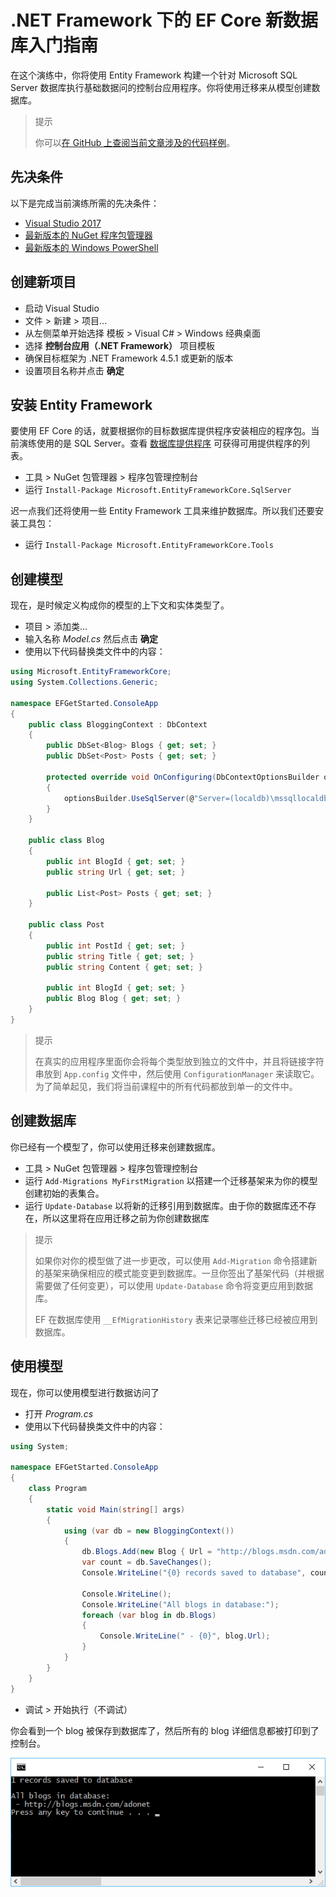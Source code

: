 # .NET Framework 下的 EF Core 新数据库入门指南

在这个演练中，你将使用 Entity Framework 构建一个针对 Microsoft SQL Server 数据库执行基础数据问的控制台应用程序。你将使用迁移来从模型创建数据库。

> 提示
>
> 你可以[在 GitHub 上查阅当前文章涉及的代码样例](https://github.com/aspnet/EntityFramework.Docs/tree/master/samples/core/GetStarted/FullNet/ConsoleApp.NewDb)。

## 先决条件

以下是完成当前演练所需的先决条件：

* [Visual Studio 2017](https://www.visualstudio.com/downloads/)
* [最新版本的 NuGet 程序包管理器](https://dist.nuget.org/index.html)
* [最新版本的 Windows PowerShell](https://www.microsoft.com/en-us/download/details.aspx?id=40855)

## 创建新项目

* 启动 Visual Studio
* 文件 > 新建 > 项目...
* 从左侧菜单开始选择 模板 > Visual C# > Windows 经典桌面
* 选择 **控制台应用（.NET Framework）** 项目模板
* 确保目标框架为 .NET Framework 4.5.1 或更新的版本
* 设置项目名称并点击 **确定**

## 安装 Entity Framework

要使用 EF Core 的话，就要根据你的目标数据库提供程序安装相应的程序包。当前演练使用的是 SQL Server。查看 [数据库提供程序](../../7、数据库提供程序/A、数据库提供程序.md) 可获得可用提供程序的列表。

* 工具 > NuGet 包管理器 > 程序包管理控制台
* 运行 `Install-Package Microsoft.EntityFrameworkCore.SqlServer`

迟一点我们还将使用一些 Entity Framework 工具来维护数据库。所以我们还要安装工具包：

* 运行 `Install-Package Microsoft.EntityFrameworkCore.Tools`

## 创建模型

现在，是时候定义构成你的模型的上下文和实体类型了。

* 项目 > 添加类...
* 输入名称 _Model.cs_ 然后点击 **确定**
* 使用以下代码替换类文件中的内容：

```C#
using Microsoft.EntityFrameworkCore;
using System.Collections.Generic;

namespace EFGetStarted.ConsoleApp
{
    public class BloggingContext : DbContext
    {
        public DbSet<Blog> Blogs { get; set; }
        public DbSet<Post> Posts { get; set; }

        protected override void OnConfiguring(DbContextOptionsBuilder optionsBuilder)
        {
            optionsBuilder.UseSqlServer(@"Server=(localdb)\mssqllocaldb;Database=EFGetStarted.ConsoleApp.NewDb;Trusted_Connection=True;");
        }
    }

    public class Blog
    {
        public int BlogId { get; set; }
        public string Url { get; set; }

        public List<Post> Posts { get; set; }
    }

    public class Post
    {
        public int PostId { get; set; }
        public string Title { get; set; }
        public string Content { get; set; }

        public int BlogId { get; set; }
        public Blog Blog { get; set; }
    }
}
```

> 提示
>
> 在真实的应用程序里面你会将每个类型放到独立的文件中，并且将链接字符串放到 `App.config` 文件中，然后使用 `ConfigurationManager` 来读取它。为了简单起见，我们将当前课程中的所有代码都放到单一的文件中。

## 创建数据库

你已经有一个模型了，你可以使用迁移来创建数据库。

* 工具 > NuGet 包管理器 > 程序包管理控制台
* 运行 `Add-Migrations MyFirstMigration` 以搭建一个迁移基架来为你的模型创建初始的表集合。
* 运行 `Update-Database` 以将新的迁移引用到数据库。由于你的数据库还不存在，所以这里将在应用迁移之前为你创建数据库

> 提示
>
> 如果你对你的模型做了进一步更改，可以使用 `Add-Migration` 命令搭建新的基架来确保相应的模式能变更到数据库。一旦你签出了基架代码（并根据需要做了任何变更），可以使用 `Update-Database` 命令将变更应用到数据库。
>
> EF 在数据库使用 `__EfMigrationHistory` 表来记录哪些迁移已经被应用到数据库。

## 使用模型

现在，你可以使用模型进行数据访问了

* 打开 _Program.cs_
* 使用以下代码替换类文件中的内容：

```C#
using System;

namespace EFGetStarted.ConsoleApp
{
    class Program
    {
        static void Main(string[] args)
        {
            using (var db = new BloggingContext())
            {
                db.Blogs.Add(new Blog { Url = "http://blogs.msdn.com/adonet" });
                var count = db.SaveChanges();
                Console.WriteLine("{0} records saved to database", count);

                Console.WriteLine();
                Console.WriteLine("All blogs in database:");
                foreach (var blog in db.Blogs)
                {
                    Console.WriteLine(" - {0}", blog.Url);
                }
            }
        }
    }
}
```

* 调试 > 开始执行（不调试）

你会看到一个 blog 被保存到数据库了，然后所有的 blog 详细信息都被打印到了 控制台。

![新数据库输出](./output-new-db.png)